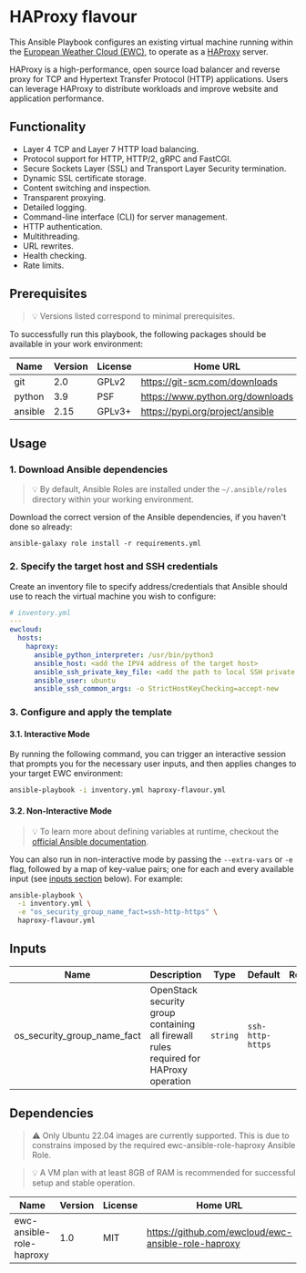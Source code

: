# HAProxy flavour

This Ansible Playbook configures an existing virtual machine running
within the [European Weather Cloud (EWC)](https://europeanweather.cloud/), to operate as a [HAProxy](https://www.haproxy.org/) server.

HAProxy is a high-performance, open source load balancer and reverse proxy for TCP and Hypertext Transfer Protocol (HTTP) applications.
Users can leverage HAProxy to distribute workloads and improve website and application performance.

## Functionality

* Layer 4 TCP and Layer 7 HTTP load balancing.
* Protocol support for HTTP, HTTP/2, gRPC and FastCGI.
* Secure Sockets Layer (SSL) and Transport Layer Security termination.
* Dynamic SSL certificate storage.
* Content switching and inspection.
* Transparent proxying.
* Detailed logging.
* Command-line interface (CLI) for server management.
* HTTP authentication.
* Multithreading.
* URL rewrites.
* Health checking.
* Rate limits.

## Prerequisites
>💡 Versions listed correspond to minimal prerequisites.

To successfully run this playbook, the following packages should be available in your work environment:

| Name | Version | License | Home URL |
|------|---------|----- |-----|
| git | 2.0 | GPLv2  | https://git-scm.com/downloads |
| python | 3.9   | PSF | https://www.python.org/downloads  |
| ansible | 2.15 |  GPLv3+ | https://pypi.org/project/ansible  |

## Usage

### 1. Download  Ansible dependencies
>💡 By default, Ansible Roles are installed under the `~/.ansible/roles` directory within your working environment.

Download the correct version of the Ansible dependencies, if you haven't done so already:

```
ansible-galaxy role install -r requirements.yml
```

### 2. Specify the target host and SSH credentials
Create an inventory file to specify address/credentials that Ansible should use
to reach the virtual machine you wish to configure:

```yaml
# inventory.yml
---
ewcloud:
  hosts:
    haproxy:
      ansible_python_interpreter: /usr/bin/python3
      ansible_host: <add the IPV4 address of the target host>
      ansible_ssh_private_key_file: <add the path to local SSH private key file>
      ansible_user: ubuntu
      ansible_ssh_common_args: -o StrictHostKeyChecking=accept-new
```

### 3. Configure and apply the template

#### 3.1. Interactive Mode

By running the following command, you can trigger an interactive session that
prompts you for the necessary user inputs, and then applies changes to your
target EWC environment:

```bash
ansible-playbook -i inventory.yml haproxy-flavour.yml
```

#### 3.2. Non-Interactive Mode

>💡 To learn more about defining variables at runtime, checkout the
[official Ansible documentation](https://docs.ansible.com/ansible/latest/playbook_guide/playbooks_variables.html).

You can also run in non-interactive mode by passing the
`--extra-vars` or `-e` flag, followed by a map of  key-value pairs; one for
each and every available input (see [inputs section](#inputs) below). For
example:

```bash
ansible-playbook \
  -i inventory.yml \
  -e "os_security_group_name_fact=ssh-http-https" \
  haproxy-flavour.yml
```

## Inputs

| Name | Description | Type | Default | Required |
|------|-------------|------|---------|:--------:|
| os_security_group_name_fact | OpenStack security group containing all firewall rules required for HAProxy operation | `string` | `ssh-http-https` | yes |

## Dependencies
> ⚠️ Only Ubuntu 22.04 images are currently supported.
This is due to constrains imposed by the required ewc-ansible-role-haproxy
Ansible Role.

> 💡 A VM plan with at least 8GB of RAM is recommended for successful setup and
stable operation.

| Name | Version | License | Home URL |
|------|---------|------|------|
| ewc-ansible-role-haproxy | 1.0 |  MIT | https://github.com/ewcloud/ewc-ansible-role-haproxy |

